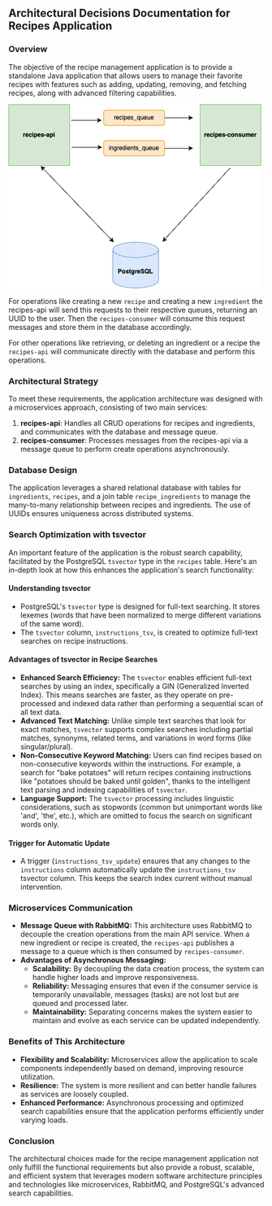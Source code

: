 ## Architectural Decisions Documentation for Recipes Application

### Overview
The objective of the recipe management application is to provide a standalone Java application that allows users to manage their favorite recipes with features such as adding, updating, removing, and fetching recipes, along with advanced filtering capabilities.

![architecture](./recipes-application-architecure.png)

For operations like creating a new `recipe` and creating a new `ingredient` the recipes-api will send this requests to their respective queues, returning an UUID to the user.
Then the `recipes-consumer` will consume this request messages and store them in the database accordingly.

For other operations like retrieving, or deleting an ingredient or a recipe the `recipes-api` will communicate directly with the database and perform this operations.


### Architectural Strategy
To meet these requirements, the application architecture was designed with a microservices approach, consisting of two main services:
1. **recipes-api**: Handles all CRUD operations for recipes and ingredients, and communicates with the database and message queue.
2. **recipes-consumer**: Processes messages from the recipes-api via a message queue to perform create operations asynchronously.

### Database Design
The application leverages a shared relational database with tables for `ingredients`, `recipes`, and a join table `recipe_ingredients` to manage the many-to-many relationship between recipes and ingredients. The use of UUIDs ensures uniqueness across distributed systems.

### Search Optimization with tsvector
An important feature of the application is the robust search capability, facilitated by the PostgreSQL `tsvector` type in the `recipes` table. Here's an in-depth look at how this enhances the application's search functionality:

#### Understanding tsvector
- PostgreSQL's `tsvector` type is designed for full-text searching. It stores lexemes (words that have been normalized to merge different variations of the same word).
- The `tsvector` column, `instructions_tsv`, is created to optimize full-text searches on recipe instructions.

#### Advantages of tsvector in Recipe Searches
- **Enhanced Search Efficiency:** The `tsvector` enables efficient full-text searches by using an index, specifically a GIN (Generalized Inverted Index). This means searches are faster, as they operate on pre-processed and indexed data rather than performing a sequential scan of all text data.
- **Advanced Text Matching:** Unlike simple text searches that look for exact matches, `tsvector` supports complex searches including partial matches, synonyms, related terms, and variations in word forms (like singular/plural).
- **Non-Consecutive Keyword Matching:** Users can find recipes based on non-consecutive keywords within the instructions. For example, a search for "bake potatoes" will return recipes containing instructions like "potatoes should be baked until golden", thanks to the intelligent text parsing and indexing capabilities of `tsvector`.
- **Language Support:** The `tsvector` processing includes linguistic considerations, such as stopwords (common but unimportant words like 'and', 'the', etc.), which are omitted to focus the search on significant words only.

#### Trigger for Automatic Update
- A trigger (`instructions_tsv_update`) ensures that any changes to the `instructions` column automatically update the `instructions_tsv` tsvector column. This keeps the search index current without manual intervention.

### Microservices Communication
- **Message Queue with RabbitMQ:** This architecture uses RabbitMQ to decouple the creation operations from the main API service. When a new ingredient or recipe is created, the `recipes-api` publishes a message to a queue which is then consumed by `recipes-consumer`.
- **Advantages of Asynchronous Messaging:**
    - **Scalability:** By decoupling the data creation process, the system can handle higher loads and improve responsiveness.
    - **Reliability:** Messaging ensures that even if the consumer service is temporarily unavailable, messages (tasks) are not lost but are queued and processed later.
    - **Maintainability:** Separating concerns makes the system easier to maintain and evolve as each service can be updated independently.

### Benefits of This Architecture
- **Flexibility and Scalability:** Microservices allow the application to scale components independently based on demand, improving resource utilization.
- **Resilience:** The system is more resilient and can better handle failures as services are loosely coupled.
- **Enhanced Performance:** Asynchronous processing and optimized search capabilities ensure that the application performs efficiently under varying loads.

### Conclusion
The architectural choices made for the recipe management application not only fulfill the functional requirements but also provide a robust, scalable, and efficient system that leverages modern software architecture principles and technologies like microservices, RabbitMQ, and PostgreSQL's advanced search capabilities.
